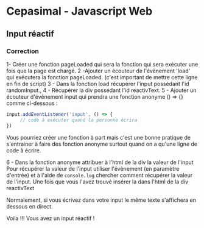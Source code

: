 # Cepasimal - Javascript Web
## Input réactif
### Correction
1- Créer une fonction pageLoaded qui sera la fonction qui sera exécuter une fois que la page est chargé.
2 -Ajouter un écouteur de l'évènement 'load' qui exécutera la fonction pageLoaded. (c'est important de mettre cette ligne en fin de script)
3 - Dans la fonction load récupérer l'input possédant l'id randomInput.,
4 - Récupérer la div possédant l'id reactivText.
5 - Ajouter un écouteur d'évènement input qui prendra une fonction anonyme () => {} comme ci-dessous :

```js
input.addEventListener('input', () => {
     // code à exécuter quand la personne écrira
})
```

Vous pourriez créer une fonction à part mais c'est une bonne pratique de s'entrainer à faire des fonction anonyme surtout quand on a qu'une ligne de code à écrire.

6 - Dans la fonction anonyme attribuer à l'html de la div la valeur de l'input
Pour récupérer la valeur de l'input utiliser l'évènement (en paramètre d'entrée) et à l'aide de `console.log` chercher comment récupérer la valeur de l'input.
Une fois que vous l'avez trouvé insérer la dans l'html de la div reactivText

Normalement, si vous écrivez dans votre input le même texte s'affichera en dessous en direct.

Voila !!! Vous avez un input réactif !
